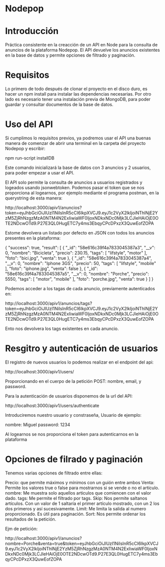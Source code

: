 # Nodepop
# Introducción

Práctica consistente en la creacción de un API en Node para la consulta de anuncios de la plataforma Nodepop. El API devuelve los anuncios existentes en la base de datos y permite opciones de filtrado y paginación.

# Requisitos

Lo primero de todo después de clonar el proyecto en el disco duro, es hacer un npm install para instalar las dependencias necesarias. Por otro lado es necesario tener una instalación previa de MongoDB, para poder guardar y consultar documentos de la base de datos.

# Uso del API

Si cumplimos lo requisitos previos, ya podremos usar el API una buenas manera de comenzar de abrir una terminal en la carpeta del proyecto Nodepop y escribir:

npm run-script installDB

Este comando inicializará la base de datos con 3 anuncios y 2 usuarios, para poder empezar a usar el API.

El API solo permite la consulta de anuncios a usuarios registrados y logeados usando jsonwebtoken. Podemos pasar el token que se nos proporciona al logearnos, por ejemplo mediante el programa postman, en la querystring de esta manera:

http://localhost:3000/apiv1/anuncios?token=eyJhbGciOiJIUzI1NiIsInR5cCI6IkpXVCJ9.eyJ1c2VyX2lkIjoiNThlNjE2YzM5ZjRhNzgzMzA0NTM4N2ExIiwiaWF0IjoxNDkxNDc0Mjk3LCJleHAiOjE0OTE2NDcwOTd9.P27E3QL0HugETC7y4ms3EbqyCPcDPxzX3QuwEofZOPA

Estome devolvera un listado por defecto en JSON con todos los anuncios presentes en la plataforma:

{
"success": true,
"result": [
{
"_id": "58e616c39f4a7833045387a3",
"__v": 0,
"nombre": "Bicicleta",
"precio": 230.15,
"tags": [
"lifstyle",
"motor"
],
"foto": "bici.jpg",
"venta": true
},
{
"_id": "58e616c39f4a7833045387a4",
"__v": 0,
"nombre": "Iphone 3GS",
"precio": 50,
"tags": [
"lifstyle",
"mobile"
],
"foto": "iphone.jpg",
"venta": false
},
{
"_id": "58e616c39f4a7833045387a5",
"__v": 0,
"nombre": "Porche",
"precio": 5550,
"tags": [
"motor",
"mobile"
],
"foto": "porche.jpg",
"venta": true
}
]
}


Podemos acceder a los tagas de cada anuncio, previamente autenticados en:

http://localhost:3000/apiv1/anuncios/tags?token=eyJhbGciOiJIUzI1NiIsInR5cCI6IkpXVCJ9.eyJ1c2VyX2lkIjoiNThlNjE2YzM5ZjRhNzgzMzA0NTM4N2ExIiwiaWF0IjoxNDkxNDc0Mjk3LCJleHAiOjE0OTE2NDcwOTd9.P27E3QL0HugETC7y4ms3EbqyCPcDPxzX3QuwEofZOPA

Ento nos devolvera los tags existentes en cada anuncio.

# Resgitro y autenticación de usuarios

El registro de nuevos usuarios lo podemos realizar en el endpoint del api:

http://localhost:3000/apiv1/users/

Proporcionando en el cuerpo de la petición POST: nombre, email, y password.


Para la autenticación de usuarios disponemos de la url del API: 

http://localhost:3000/apiv1/users/authenticate

Introduciremos nuestro usuario y constraseña, Usuario de ejemplo:

nombre: Miguel
password: 1234

Al logearnos se nos proporciona el token para autenticarnos en la plataforma

# Opciones de filrado y paginación

Tenemos varias opciones de filtrado entre ellas:

Precio: que permite máximos y mínimos con un guión entre ambos
Venta: Permite los valores true o false para mostrarnos si se vende o no el artículo.
nombre: Me muestra solo aquellos articulos que comiencen con el valor dado.
tags: Me permite el filtrado por tags.
Skip: Nos permite saltanos artículos. Con un valor de 1 saltaría el primer artículo mostrado, con un 2 los dos primeros y así sucesivamente.
Limit: Me limita la salida al numero proporcionado. Es útil para paginación.
Sort: Nos permite ordenar los resultados de la petición.

Ejm de petición:

http://localhost:3000/apiv1/anuncios?nombre=Porche&venta=true&token=eyJhbGciOiJIUzI1NiIsInR5cCI6IkpXVCJ9.eyJ1c2VyX2lkIjoiNThlNjE2YzM5ZjRhNzgzMzA0NTM4N2ExIiwiaWF0IjoxNDkxNDc0Mjk3LCJleHAiOjE0OTE2NDcwOTd9.P27E3QL0HugETC7y4ms3EbqyCPcDPxzX3QuwEofZOPA





